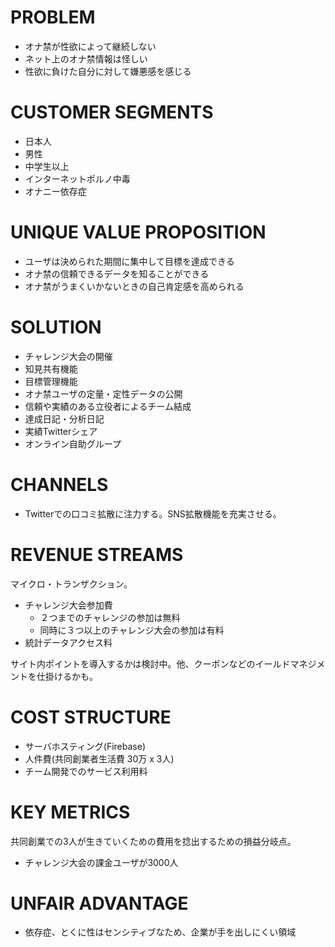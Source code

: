 # PROBLEM

* オナ禁が性欲によって継続しない
* ネット上のオナ禁情報は怪しい
* 性欲に負けた自分に対して嫌悪感を感じる

# CUSTOMER SEGMENTS

* 日本人
* 男性
* 中学生以上
* インターネットポルノ中毒
* オナニー依存症

# UNIQUE VALUE PROPOSITION

* ユーザは決められた期間に集中して目標を達成できる
* オナ禁の信頼できるデータを知ることができる
* オナ禁がうまくいかないときの自己肯定感を高められる

# SOLUTION

* チャレンジ大会の開催
* 知見共有機能
* 目標管理機能
* オナ禁ユーザの定量・定性データの公開
* 信頼や実績のある立役者によるチーム結成
* 達成日記・分析日記
* 実績Twitterシェア
* オンライン自助グループ

# CHANNELS

* Twitterでの口コミ拡散に注力する。SNS拡散機能を充実させる。

# REVENUE STREAMS

マイクロ・トランザクション。

* チャレンジ大会参加費
  * ２つまでのチャレンジの参加は無料
  * 同時に３つ以上のチャレンジ大会の参加は有料
* 統計データアクセス料

サイト内ポイントを導入するかは検討中。他、クーポンなどのイールドマネジメントを仕掛けるかも。

# COST STRUCTURE

* サーバホスティング(Firebase) 
* 人件費(共同創業者生活費 30万 x 3人)
* チーム開発でのサービス利用料

# KEY METRICS

共同創業での3人が生きていくための費用を捻出するための損益分岐点。

* チャレンジ大会の課金ユーザが3000人

# UNFAIR ADVANTAGE

* 依存症、とくに性はセンシティブなため、企業が手を出しにくい領域
